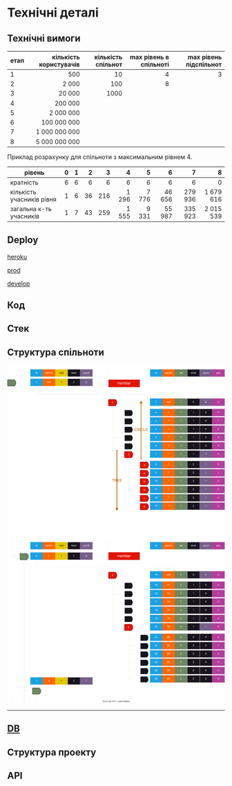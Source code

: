 # Технічні деталі

## Технічні вимоги

| етап | кількість користувачів | кількість спільнот | max рівень в спільноті | max рівень підспільнот |
|------|-----------------------:|-------------------:|-----------------------:|-----------------------:|
|  1   |                    500 |   10               | 4                      | 3                      |
|  2   |                  2 000 |  100               | 8                      |                        |
|  3   |                 20 000 | 1000               |                        |                        |
|  4   |                200 000 |                    |                        |                        |
|  5   |              2 000 000 |                    |                        |                        |
|  6   |            100 000 000 |                    |                        |                        |
|  7   |          1 000 000 000 |                    |                        |                        |
|  8   |          5 000 000 000 |                    |                        |                        |

Приклад розрахунку для спільноти з максимальним рівнем 4.

| рівень                    | 0 | 1 | 2  | 3   | 4     | 5     | 6      | 7       | 8         |
|---------------------------|---|---|---:|----:|------:|------:|-------:|--------:|----------:|
| кратність                 | 6 | 6 | 6  | 6   | 6     | 6     | 6      | 6       | 0         |
| кількість учасників рівня | 1 | 6 | 36 | 216 | 1 296 | 7 776 | 46 656 | 279 936 | 1 679 616 |
| загальна к-ть учасників   | 1 | 7 | 43 | 259 | 1 555 | 9 331 | 55 987 | 335 923 | 2 015 539 |

## Deploy

[heroku](https://heroku.com)

[prod](https://merega.herokuapp.com/)

[develop](https://younworld-188e695e6363.herokuapp.com/)


## Код

## Стек

## Структура спільноти

![diagram](../diagram/images/nodes.svg)

---

## [DB](db.md)

## Структура проекту

## API
